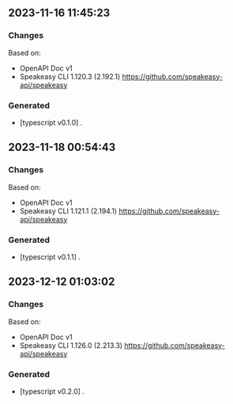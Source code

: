 

## 2023-11-16 11:45:23
### Changes
Based on:
- OpenAPI Doc v1 
- Speakeasy CLI 1.120.3 (2.192.1) https://github.com/speakeasy-api/speakeasy
### Generated
- [typescript v0.1.0] .

## 2023-11-18 00:54:43
### Changes
Based on:
- OpenAPI Doc v1 
- Speakeasy CLI 1.121.1 (2.194.1) https://github.com/speakeasy-api/speakeasy
### Generated
- [typescript v0.1.1] .

## 2023-12-12 01:03:02
### Changes
Based on:
- OpenAPI Doc v1 
- Speakeasy CLI 1.126.0 (2.213.3) https://github.com/speakeasy-api/speakeasy
### Generated
- [typescript v0.2.0] .